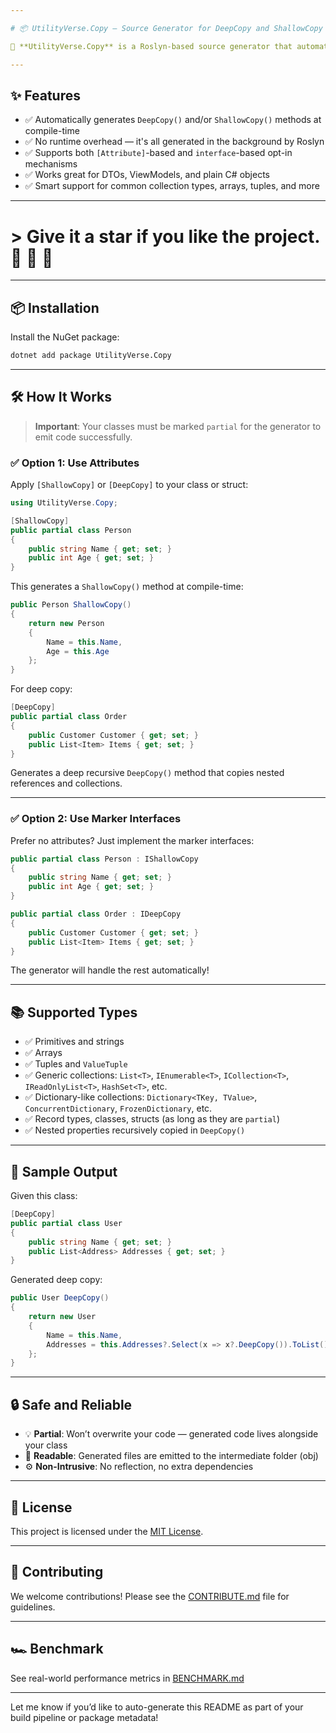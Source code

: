 ```yaml
---

# 📦 UtilityVerse.Copy — Source Generator for DeepCopy and ShallowCopy in C\#

🚀 **UtilityVerse.Copy** is a Roslyn-based source generator that automatically creates `DeepCopy()` and `ShallowCopy()` methods for your models. Eliminate repetitive boilerplate and enjoy clean, maintainable code with zero runtime dependencies.

---
```


## ✨ Features

* ✅ Automatically generates `DeepCopy()` and/or `ShallowCopy()` methods at compile-time
* ✅ No runtime overhead — it's all generated in the background by Roslyn
* ✅ Supports both `[Attribute]`-based and `interface`-based opt-in mechanisms
* ✅ Works great for DTOs, ViewModels, and plain C# objects
* ✅ Smart support for common collection types, arrays, tuples, and more

---


# > Give it a star if you like the project. 👏 🌠 🌟


---

## 📦 Installation

Install the NuGet package:

```bash
dotnet add package UtilityVerse.Copy
```

---

## 🛠️ How It Works

> **Important**: Your classes must be marked `partial` for the generator to emit code successfully.

### ✅ Option 1: Use Attributes

Apply `[ShallowCopy]` or `[DeepCopy]` to your class or struct:

```csharp
using UtilityVerse.Copy;

[ShallowCopy]
public partial class Person
{
    public string Name { get; set; }
    public int Age { get; set; }
}
```

This generates a `ShallowCopy()` method at compile-time:

```csharp
public Person ShallowCopy()
{
    return new Person
    {
        Name = this.Name,
        Age = this.Age
    };
}
```

For deep copy:

```csharp
[DeepCopy]
public partial class Order
{
    public Customer Customer { get; set; }
    public List<Item> Items { get; set; }
}
```

Generates a deep recursive `DeepCopy()` method that copies nested references and collections.

---

### ✅ Option 2: Use Marker Interfaces

Prefer no attributes? Just implement the marker interfaces:

```csharp
public partial class Person : IShallowCopy
{
    public string Name { get; set; }
    public int Age { get; set; }
}
```

```csharp
public partial class Order : IDeepCopy
{
    public Customer Customer { get; set; }
    public List<Item> Items { get; set; }
}
```

The generator will handle the rest automatically!

---

## 📚 Supported Types

* ✅ Primitives and strings
* ✅ Arrays
* ✅ Tuples and `ValueTuple`
* ✅ Generic collections: `List<T>`, `IEnumerable<T>`, `ICollection<T>`, `IReadOnlyList<T>`, `HashSet<T>`, etc.
* ✅ Dictionary-like collections: `Dictionary<TKey, TValue>`, `ConcurrentDictionary`, `FrozenDictionary`, etc.
* ✅ Record types, classes, structs (as long as they are `partial`)
* ✅ Nested properties recursively copied in `DeepCopy()`

---

## 🧪 Sample Output

Given this class:

```csharp
[DeepCopy]
public partial class User
{
    public string Name { get; set; }
    public List<Address> Addresses { get; set; }
}
```

Generated deep copy:

```csharp
public User DeepCopy()
{
    return new User
    {
        Name = this.Name,
        Addresses = this.Addresses?.Select(x => x?.DeepCopy()).ToList()
    };
}
```

---

## 🔒 Safe and Reliable

* 💡 **Partial**: Won’t overwrite your code — generated code lives alongside your class
* 🧾 **Readable**: Generated files are emitted to the intermediate folder (obj)
* ⚙️ **Non-Intrusive**: No reflection, no extra dependencies

---

## 📄 License

This project is licensed under the [MIT License](LICENSE).

---

## 🤝 Contributing

We welcome contributions! Please see the [CONTRIBUTE.md](CONTRIBUTE.md) file for guidelines.

---

## 🏎️ Benchmark

See real-world performance metrics in [BENCHMARK.md](BENCHMARK.md)

---

Let me know if you’d like to auto-generate this README as part of your build pipeline or package metadata!